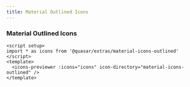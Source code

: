 ```yaml
---
title: Material Outlined Icons
---
```


### Material Outlined Icons

```vue live hide-code
<script setup>
import * as icons from '@quasar/extras/material-icons-outlined'
</script>
<template>
  <icons-previewer :icons="icons" icon-directory="material-icons-outlined" />
</template>
```